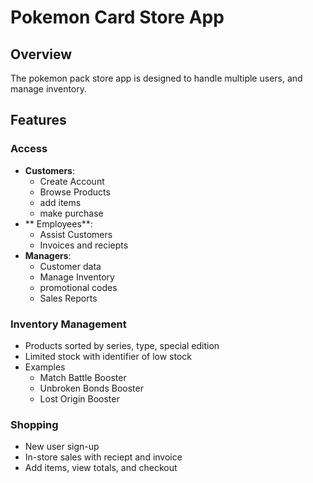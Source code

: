 # Pokemon Card Store App

## Overview <br>
The pokemon pack store app is designed to handle multiple users, and manage inventory.

## Features

### Access
- **Customers**:
    - Create Account
    - Browse Products
    - add items
    - make purchase
- ** Employees**:
    - Assist Customers
    - Invoices and reciepts
- **Managers**:
    - Customer data
    - Manage Inventory
    - promotional codes
    - Sales Reports
### Inventory Management
- Products sorted by series, type, special edition
- Limited stock with identifier of low stock
- Examples
    - Match Battle Booster
    - Unbroken Bonds Booster
    - Lost Origin Booster
### Shopping
- New user sign-up
- In-store sales with reciept and invoice
- Add items, view totals, and checkout
  
